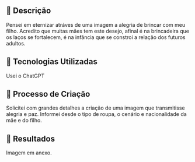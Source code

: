 
## 📒 Descrição
Pensei em eternizar atráves de uma imagem a alegria de brincar com meu filho. Acredito que muitas mães tem este desejo, afinal é na brincadeira que os laços se fortalecem, é na infância que se constroi a relação dos futuros adultos.

## 🤖 Tecnologias Utilizadas
Usei o ChatGPT

## 🧐 Processo de Criação
Solicitei com grandes detalhes a criação de uma imagem que transmitisse alegria e paz. Informei desde o tipo de roupa, o cenário e nacionalidade da mãe e do filho.

## 🚀 Resultados
Imagem em anexo.




